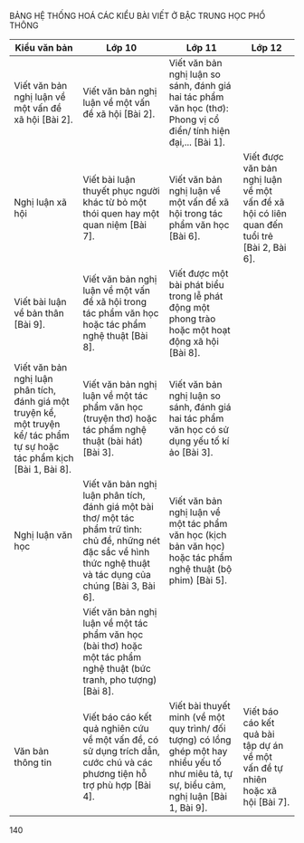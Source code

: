 BẢNG HỆ THỐNG HOÁ CÁC KIỂU BÀI VIẾT Ở BẬC TRUNG HỌC PHỔ THÔNG

Kiểu văn bản | Lớp 10 | Lớp 11 | Lớp 12
--- | --- | --- | ---
 | Viết văn bản nghị luận về một vấn đề xã hội [Bài 2]. | Viết văn bản nghị luận về một vấn đề xã hội [Bài 2]. | Viết văn bản nghị luận so sánh, đánh giá hai tác phẩm văn học (thơ): Phong vị cổ điển/ tính hiện đại,... [Bài 1].
Nghị luận xã hội | Viết bài luận thuyết phục người khác từ bỏ một thói quen hay một quan niệm [Bài 7]. | Viết văn bản nghị luận về một vấn đề xã hội trong tác phẩm văn học [Bài 6]. | Viết được văn bản nghị luận về một vấn đề xã hội có liên quan đến tuổi trẻ [Bài 2, Bài 6].
 | Viết bài luận về bản thân [Bài 9]. | Viết văn bản nghị luận về một vấn đề xã hội trong tác phẩm văn học hoặc tác phẩm nghệ thuật [Bài 8]. | Viết được một bài phát biểu trong lễ phát động một phong trào hoặc một hoạt động xã hội [Bài 8].
 | Viết văn bản nghị luận phân tích, đánh giá một truyện kể, một truyện kể/ tác phẩm tự sự hoặc tác phẩm kịch [Bài 1, Bài 8]. | Viết văn bản nghị luận về một tác phẩm văn học (truyện thơ) hoặc tác phẩm nghệ thuật (bài hát) [Bài 3]. | Viết văn bản nghị luận so sánh, đánh giá hai tác phẩm văn học có sử dụng yếu tố kí ảo [Bài 3].
Nghị luận văn học | Viết văn bản nghị luận phân tích, đánh giá một bài thơ/ một tác phẩm trữ tình: chủ đề, những nét đặc sắc về hình thức nghệ thuật và tác dụng của chúng [Bài 3, Bài 6]. | Viết văn bản nghị luận về một tác phẩm văn học (kịch bản văn học) hoặc tác phẩm nghệ thuật (bộ phim) [Bài 5]. | 
 | | Viết văn bản nghị luận về một tác phẩm văn học (bài thơ) hoặc một tác phẩm nghệ thuật (bức tranh, pho tượng) [Bài 8]. | 
Văn bản thông tin | Viết báo cáo kết quả nghiên cứu về một vấn đề, có sử dụng trích dẫn, cước chú và các phương tiện hỗ trợ phù hợp [Bài 4]. | Viết bài thuyết minh (về một quy trình/ đối tượng) có lồng ghép một hay nhiều yếu tố như miêu tả, tự sự, biểu cảm, nghị luận [Bài 1, Bài 9]. | Viết báo cáo kết quả bài tập dự án về một vấn đề tự nhiên hoặc xã hội [Bài 7].

140